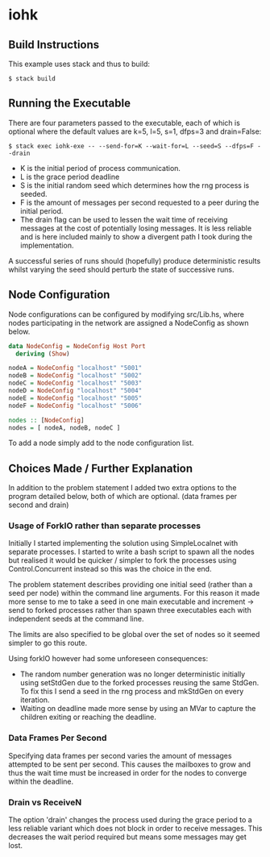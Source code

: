 # iohk

## Build Instructions

This example uses stack and thus to build:

`$ stack build`

## Running the Executable

There are four parameters passed to the executable, each of which is optional where 
the default values are k=5, l=5, s=1, dfps=3 and drain=False:

`$ stack exec iohk-exe -- --send-for=K --wait-for=L --seed=S --dfps=F --drain`

* K is the initial period of process communication.
* L is the grace period deadline
* S is the initial random seed which determines how the rng process is seeded.
* F is the amount of messages per second requested to a peer during the initial period.
* The drain flag can be used to lessen the wait time of receiving messages at the cost
  of potentially losing messages. It is less reliable and is here included mainly to
  show a divergent path I took during the implementation.

A successful series of runs should (hopefully) produce deterministic results whilst
varying the seed should perturb the state of successive runs.

## Node Configuration

Node configurations can be configured by modifying src/Lib.hs, where nodes participating
in the network are assigned a NodeConfig as shown below. 

```haskell
data NodeConfig = NodeConfig Host Port
  deriving (Show)

nodeA = NodeConfig "localhost" "5001"
nodeB = NodeConfig "localhost" "5002"
nodeC = NodeConfig "localhost" "5003"
nodeD = NodeConfig "localhost" "5004"
nodeE = NodeConfig "localhost" "5005"
nodeF = NodeConfig "localhost" "5006"

nodes :: [NodeConfig]
nodes = [ nodeA, nodeB, nodeC ]
```

To add a node simply add to the node configuration list.

## Choices Made / Further Explanation

In addition to the problem statement I added two extra options to the program 
detailed below, both of which are optional. (data frames per second and drain)

### Usage of ForkIO rather than separate processes

Initially I started implementing the solution using SimpleLocalnet with separate 
processes. I started to write a bash script to spawn all the nodes but realised it
would be quicker / simpler to fork the processes using Control.Concurrent instead 
so this was the choice in the end. 

The problem statement describes providing one initial seed (rather than a seed per 
node) within the command line arguments. For this reason it made more sense to me 
to take a seed in one main executable and increment -> send to forked processes
rather than spawn three executables each with independent seeds at the command line. 

The limits are also specified to be global over the set of nodes so it seemed 
simpler to go this route.

Using forkIO however had some unforeseen consequences:
* The random number generation was no longer deterministic initially using setStdGen
due to the forked processes reusing the same StdGen. To fix this I send a seed in
the rng process and mkStdGen on every iteration.
* Waiting on deadline made more sense by using an MVar to capture the children 
exiting or reaching the deadline.

### Data Frames Per Second

Specifying data frames per second varies the amount of messages attempted to be
sent per second. This causes the mailboxes to grow and thus the wait time must be
increased in order for the nodes to converge within the deadline.

### Drain vs ReceiveN

The option 'drain' changes the process used during the grace period to a less reliable
variant which does not block in order to receive messages. This decreases the wait
period required but means some messages may get lost. 
